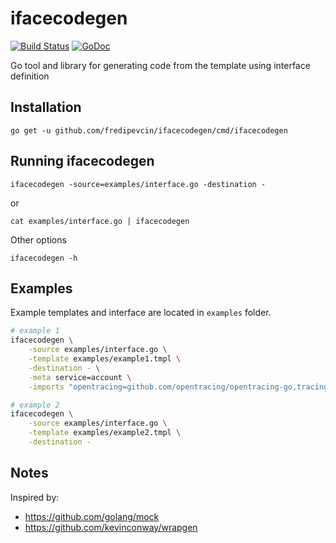 # ifacecodegen

[![Build Status](https://travis-ci.org/fredipevcin/ifacecodegen.svg?branch=master)](https://travis-ci.org/fredipevcin/ifacecodegen)
[![GoDoc](https://godoc.org/github.com/fredipevcin/ifacecodegen?status.svg)](https://godoc.org/github.com/fredipevcin/ifacecodegen)

Go tool and library for generating code from the template using interface definition



## Installation

	go get -u github.com/fredipevcin/ifacecodegen/cmd/ifacecodegen


## Running ifacecodegen

	ifacecodegen -source=examples/interface.go -destination -

or

	cat examples/interface.go | ifacecodegen

Other options

    ifacecodegen -h

## Examples

Example templates and interface are located in `examples` folder.

```bash
# example 1
ifacecodegen \
	-source examples/interface.go \
	-template examples/example1.tmpl \
	-destination - \
	-meta service=account \
	-imports "opentracing=github.com/opentracing/opentracing-go,tracinglog=github.com/opentracing/opentracing-go/log"

# example 2
ifacecodegen \
	-source examples/interface.go \
	-template examples/example2.tmpl \
	-destination -
```


## Notes

Inspired by:

* https://github.com/golang/mock
* https://github.com/kevinconway/wrapgen
